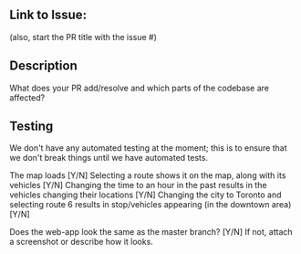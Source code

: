 ## Link to Issue:
(also, start the PR title with the issue #)

## Description
What does your PR add/resolve and which parts of the codebase are affected?

## Testing
We don't have any automated testing at the moment; this is to ensure that we don't break things until we have automated tests.

The map loads [Y/N]
Selecting a route shows it on the map, along with its vehicles [Y/N]
Changing the time to an hour in the past results in the vehicles changing their locations [Y/N]
Changing the city to Toronto and selecting route 6 results in stop/vehicles appearing (in the downtown area) [Y/N]

Does the web-app look the same as the master branch? [Y/N]
If not, attach a screenshot or describe how it looks.
